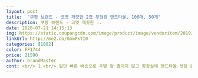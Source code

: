 ```yaml
---
layout: post 
title:  "쿠팡 브랜드 - 코멧 깨끗한 2겹 무형광 핸드타올, 100매, 50개" 
description: 쿠팡 브랜드 - 코멧 깨끗한 ..
date: 2020-07-21 14:15:13 
img: https://static.coupangcdn.com/image/product/image/vendoritem/2019/10/30/4402579334/3fc56657-ea87-4c31-9701-3873b4a7477c.jpg 
linkUrl: http://me2.do/GomPkTI0 
categories: [1002] 
color: FF1744 
price: 21590 
author: brandMaster 
cont: <br/> 1.<br/> 일단 빠른 배송으로 주말 맘 졸이지 않고 화장실에 핸드타올 셋팅 완료했습니다.<br/><br/>1.<br/>단위별 묶어진 비닐이 좀 커서 단단하게 고정 안되어있고 좀 흘러요.<br/><br/>100매 30개 14,650원 구매완료!<br/>100장에 한 묶음 500원으로 너무 저렴하구요<br/>2.<br/> 먼지가 날려요.<br/>  페이퍼 타올이 재생지라 먼지가 좀 있겠지만<br/>2.<br/> 외식업 종사자로 핸드타올을 십년넘게 사용해본 짬밥으로 봤을때 박스를 열고 좋네 라는 예감이 들었습니다.<br/><br/>3.<br/>두께감 좋고 흡수성도 좋고 그전에 쓰던 제품에서 쿠팡브랜드로 바꿔도 좋을거 같아요.<br/><br/>4.<br/> 유통에서 들어오는 가격보다 1000원 저렴하네요.<br/><br/>가격  18,918원(정기배송가)<br/>제조국  대한민국<br/>제조자  (주)정일제지<br/>코멧 키친타올  가로 215mm 세로 215mm<br/>코멧 핸드타올  가로 210mm 세로 200mm<br/>쿠팡 브랜드 <br/> - 코멧 깨끗한 2겹 무형광 핸드타올 100매 50개(5,000매)<br/>키친타올은 천연펄프입니다.<br/><br/> 
---
```

 